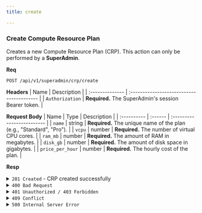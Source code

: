 ```yaml
---
title: create

---
```


### Create Compute Resource Plan

Creates a new Compute Resource Plan (CRP). This action can only be performed by a **SuperAdmin**.

**Req**
```
POST /api/v1/superadmin/crp/create
```

**Headers**
| Name            | Description                               |
| :-------------- | :---------------------------------------- |
| `Authorization` | **Required.** The SuperAdmin's session Bearer token. |

**Request Body**
| Name        | Type    | Description                |
| :---------- | :------ | :------------------------- |
| `name`      | string  | **Required.** The unique name of the plan (e.g., "Standard", "Pro"). |
| `vcpu`      | number  | **Required.** The number of virtual CPU cores. |
| `ram_mb`    | number  | **Required.** The amount of RAM in megabytes. |
| `disk_gb`   | number  | **Required.** The amount of disk space in gigabytes. |
| `price_per_hour` | number | **Required.** The hourly cost of the plan. |

**Resp**
<details>
<summary><code>201 Created</code> - CRP created successfully</summary>

```json
{
  "code": 201,
  "message": "CRP created successfully",
  "data": {
    "name": "Pro",
    "vcpu": 4,
    "ram_mb": 8192,
    "disk_gb": 100,
    "price_per_hour": 5.5,
    "_id": "60d0fe4f5311236168a109d1",
    "createdAt": "2025-09-01T20:21:17.000Z",
    "updatedAt": "2025-09-01T20:21:17.000Z"
  }
}
```
</details>

<details>
<summary><code>400 Bad Request</code></summary>
```json
{ "code": 400, "message": "Bad Request: Missing required field 'name'", "data": null }
```
</details>

<details>
<summary><code>401 Unauthorized / 403 Forbidden</code></summary>
```json
{ "code": 403, "message": "Forbidden: requires superadmin role", "data": null }
```
</details>

<details>
<summary><code>409 Conflict</code></summary>
```json
{ "code": 409, "message": "Conflict: CRP with name \"Pro\" already exists", "data": null }
```
</details>

<details>
<summary><code>500 Internal Server Error</code></summary>
```json
{ "code": 500, "message": "Internal Server Error: ...", "data": null }
```
</details>